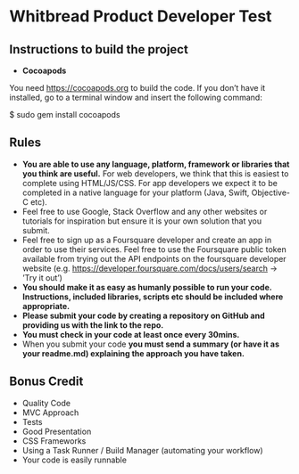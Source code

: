 # Whitbread Product Developer Test

## Instructions to build the project

* **Cocoapods**

You need https://cocoapods.org to build the code. 
If you don’t have it installed, go to a terminal window and insert the following command:

$ sudo gem install cocoapods


## Rules

*   **You are able to use any language, platform, framework or libraries that you think are useful.** For web developers, we think that this is easiest to complete using HTML/JS/CSS. For app developers we expect it to be completed in a native language for your platform (Java, Swift, Objective-C etc).
*   Feel free to use Google, Stack Overflow and any other websites or tutorials for inspiration but ensure it is your own solution that you submit.
*   Feel free to sign up as a Foursquare developer and create an app in order to use their services. Feel free to use the Foursquare public token available from trying out the API endpoints on the foursquare developer website (e.g. https://developer.foursquare.com/docs/users/search -> ’Try it out’)
*   **You should make it as easy as humanly possible to run your code. Instructions, included libraries, scripts etc should be included where appropriate.**
*   **Please submit your code by creating a repository on GitHub and providing us with the link to the repo.**
*   **You must check in your code at least once every 30mins.**
*   When you submit your code **you must send a summary (or have it as your readme.md) explaining the approach you have taken.**

## Bonus Credit

*   Quality Code
*   MVC Approach
*   Tests
*   Good Presentation
*   CSS Frameworks
*   Using a Task Runner / Build Manager (automating your workflow)
*   Your code is easily runnable